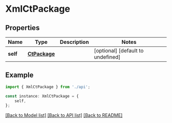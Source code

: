 # XmlCtPackage


## Properties

Name | Type | Description | Notes
------------ | ------------- | ------------- | -------------
**self** | [**CtPackage**](CtPackage.md) |  | [optional] [default to undefined]

## Example

```typescript
import { XmlCtPackage } from './api';

const instance: XmlCtPackage = {
    self,
};
```

[[Back to Model list]](../README.md#documentation-for-models) [[Back to API list]](../README.md#documentation-for-api-endpoints) [[Back to README]](../README.md)

